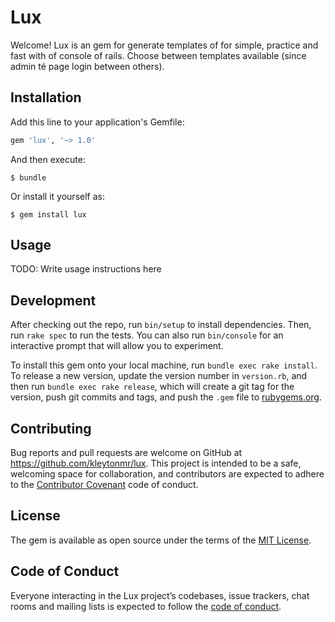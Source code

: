 # Lux
Welcome! Lux is an gem for generate templates of for simple, practice and fast with of console of rails. Choose between templates available (since admin té page login between others).

## Installation

Add this line to your application's Gemfile:

```ruby
gem 'lux', '~> 1.0'
```

And then execute:

    $ bundle

Or install it yourself as:

    $ gem install lux

## Usage

TODO: Write usage instructions here

## Development

After checking out the repo, run `bin/setup` to install dependencies. Then, run `rake spec` to run the tests. You can also run `bin/console` for an interactive prompt that will allow you to experiment.

To install this gem onto your local machine, run `bundle exec rake install`. To release a new version, update the version number in `version.rb`, and then run `bundle exec rake release`, which will create a git tag for the version, push git commits and tags, and push the `.gem` file to [rubygems.org](https://rubygems.org).

## Contributing

Bug reports and pull requests are welcome on GitHub at https://github.com/kleytonmr/lux. This project is intended to be a safe, welcoming space for collaboration, and contributors are expected to adhere to the [Contributor Covenant](http://contributor-covenant.org) code of conduct.

## License

The gem is available as open source under the terms of the [MIT License](https://opensource.org/licenses/MIT).

## Code of Conduct

Everyone interacting in the Lux project’s codebases, issue trackers, chat rooms and mailing lists is expected to follow the [code of conduct](https://github.com/[USERNAME]/lux/blob/master/CODE_OF_CONDUCT.md).
